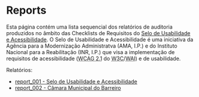 # Reports

Esta página contém uma lista sequencial dos relatórios de auditoria produzidos no âmbito das Checklists de Requisitos do [Selo de Usabilidade e Acessibilidade](https://selo.usabilidade.gov.pt). O Selo de Usabilidade e Acessibilidade é uma iniciativa da Agência para a Modernização Administratva (AMA, I.P.) e do Instituto Nacional para a Reabilitação (INR, I.P.) que visa a implementação de requisitos de acessibilidade (<abbr title="Web Content Accessibility Guidelines, version 2.1" lang="en">WCAG 2.1</abbr> do <abbr title="World Wide Web Consortium" lang="en">W3C</abbr>/<abbr title="Web Accessibility Initiative" lang="en">WAI</abbr>) e de usabilidade.

Relatórios:

- [report_001 - Selo de Usabilidade e Acessibilidade](https://github.com/unidade-acesso/report_001/)
- [report_002 - Câmara Municipal do Barreiro](https://github.com/unidade-acesso/report_002/)
